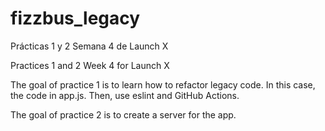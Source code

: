 # fizzbus_legacy
Prácticas 1 y 2 Semana 4 de Launch X

Practices 1 and 2 Week 4 for Launch X

The goal of practice 1 is to learn how to refactor legacy code. In this case, the code in app.js.
Then, use eslint and GitHub Actions.

The goal of practice 2 is to create a server for the app.
